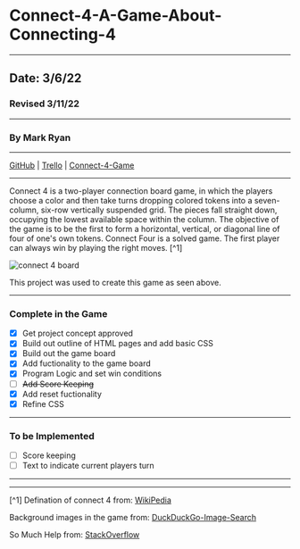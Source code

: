 # Connect-4-A-Game-About-Connecting-4
***
## Date: 3/6/22
### Revised 3/11/22
***
### By Mark Ryan
***
[GitHub](https://github.com/DerWindFish) | [Trello](https://trello.com/b/wbvfpZ5n/connect-4-project) | [Connect-4-Game](http://unbiased-existence.surge.sh/)
***
Connect 4 is a two-player connection board game, in which the players choose a color and then take turns dropping colored tokens into a seven-column, six-row vertically suspended grid. The pieces fall straight down, occupying the lowest available space within the column. The objective of the game is to be the first to form a horizontal, vertical, or diagonal line of four of one's own tokens. Connect Four is a solved game. The first player can always win by playing the right moves. [^1]

![connect 4 board](https://i.imgur.com/iCvsokv.png)

This project was used to create this game as seen above. 
***
### Complete in the Game
- [x] Get project concept approved
- [x] Build out outline of HTML pages and add basic CSS
- [x] Build out the game board
- [x] Add fuctionality to the game board
- [x] Program Logic and set win conditions
- [ ] ~~Add Score Keeping~~
- [x] Add reset fuctionality
- [x] Refine CSS
***
### To be Implemented
- [ ] Score keeping
- [ ] Text to indicate current players turn 

***
***
[^1] Defination of connect 4 from: [WikiPedia](https://en.wikipedia.org/wiki/Connect_Four)

Background images in the game from: [DuckDuckGo-Image-Search](https://external-content.duckduckgo.com/iu/?u=https%3A%2F%2Fimages8.alphacoders.com%2F592%2F592224.jpg&f=1&nofb=1)

So Much Help from: [StackOverflow](https://stackoverflow.com/)